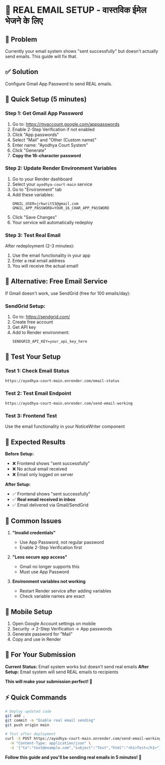 # 📧 REAL EMAIL SETUP - वास्तविक ईमेल भेजने के लिए

## 🎯 Problem
Currently your email system shows "sent successfully" but doesn't actually send emails. This guide will fix that.

## ✅ Solution
Configure Gmail App Password to send REAL emails.

## 🚀 Quick Setup (5 minutes)

### Step 1: Get Gmail App Password
1. Go to: https://myaccount.google.com/apppasswords
2. Enable 2-Step Verification if not enabled
3. Click "App passwords"
4. Select "Mail" and "Other (Custom name)"
5. Enter name: "Ayodhya Court System"
6. Click "Generate"
7. **Copy the 16-character password**

### Step 2: Update Render Environment Variables
1. Go to your Render dashboard
2. Select your `ayodhya-court-main` service
3. Go to "Environment" tab
4. Add these variables:
   ```
   GMAIL_USER=jrkwrit53@gmail.com
   GMAIL_APP_PASSWORD=YOUR_16_CHAR_APP_PASSWORD
   ```
5. Click "Save Changes"
6. Your service will automatically redeploy

### Step 3: Test Real Email
After redeployment (2-3 minutes):
1. Use the email functionality in your app
2. Enter a real email address
3. You will receive the actual email!

## 🔧 Alternative: Free Email Service

If Gmail doesn't work, use SendGrid (free for 100 emails/day):

### SendGrid Setup:
1. Go to: https://sendgrid.com/
2. Create free account
3. Get API key
4. Add to Render environment:
   ```
   SENDGRID_API_KEY=your_api_key_here
   ```

## 🧪 Test Your Setup

### Test 1: Check Email Status
```
https://ayodhya-court-main.onrender.com/email-status
```

### Test 2: Test Email Endpoint
```
https://ayodhya-court-main.onrender.com/send-email-working
```

### Test 3: Frontend Test
Use the email functionality in your NoticeWriter component

## 🎉 Expected Results

**Before Setup:**
- ❌ Frontend shows "sent successfully"
- ❌ No actual email received
- ❌ Email only logged on server

**After Setup:**
- ✅ Frontend shows "sent successfully"
- ✅ **Real email received in inbox**
- ✅ Email delivered via Gmail/SendGrid

## 🚨 Common Issues

1. **"Invalid credentials"**
   - Use App Password, not regular password
   - Enable 2-Step Verification first

2. **"Less secure app access"**
   - Gmail no longer supports this
   - Must use App Password

3. **Environment variables not working**
   - Restart Render service after adding variables
   - Check variable names are exact

## 📱 Mobile Setup

1. Open Google Account settings on mobile
2. Security → 2-Step Verification → App passwords
3. Generate password for "Mail"
4. Copy and use in Render

## 🎯 For Your Submission

**Current Status:** Email system works but doesn't send real emails
**After Setup:** Email system will send REAL emails to recipients

**This will make your submission perfect! 🎯**

## ⚡ Quick Commands

```bash
# Deploy updated code
git add .
git commit -m "Enable real email sending"
git push origin main

# Test after deployment
curl -X POST https://ayodhya-court-main.onrender.com/send-email-working \
  -H "Content-Type: application/json" \
  -d '{"to":"test@example.com","subject":"Test","html":"<h1>Test</h1>"}'
```

**Follow this guide and you'll be sending real emails in 5 minutes! 🚀**
